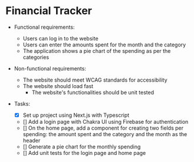 # Financial Tracker

- Functional requirements:
  - Users can log in to the website
  - Users can enter the amounts spent for the month and the category
  - The application shows a pie chart of the spending as per the categories

- Non-functional requirements:
  - The website should meet WCAG standards for accessibility
  - The website should load fast
    - The website's functionalities should be unit tested

- Tasks:
  - [x] Set up project using Next.js with Typescript
  - [] Add a login page with Chakra UI using Firebase for authentication
  - [] On the home page, add a component for creating two fields per spending: the amount
    spent and the category and the month as the header
  - [] Generate a pie chart for the monthly spending
  - [] Add unit tests for the login page and home page

